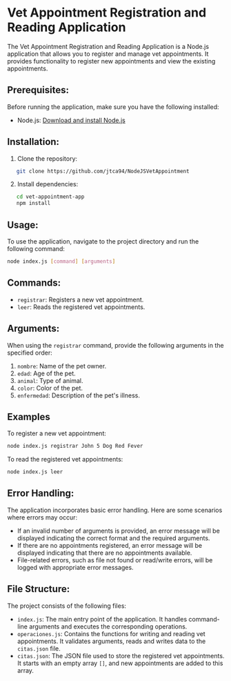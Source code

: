 
# Vet Appointment Registration and Reading Application

The Vet Appointment Registration and Reading Application is a Node.js application that allows you to register and manage vet appointments. It provides functionality to register new appointments and view the existing appointments.

## Prerequisites:

Before running the application, make sure you have the following installed:
- Node.js: [Download and install Node.js](https://nodejs.org)

## Installation:

1. Clone the repository:
```bash
   git clone https://github.com/jtca94/NodeJSVetAppointment
```
2. Install dependencies:
```bash
   cd vet-appointment-app
   npm install
```
## Usage:

To use the application, navigate to the project directory and run the following command:
```bash
node index.js [command] [arguments]
```

## Commands:
- `registrar`: Registers a new vet appointment.
- `leer`: Reads the registered vet appointments.

## Arguments:

When using the `registrar` command, provide the following arguments in the specified order:
1. `nombre`: Name of the pet owner.
2. `edad`: Age of the pet.
3. `animal`: Type of animal.
4. `color`: Color of the pet.
5. `enfermedad`: Description of the pet's illness.

## Examples

To register a new vet appointment:
```bash
node index.js registrar John 5 Dog Red Fever
```
To read the registered vet appointments:
```bash
node index.js leer
```

## Error Handling:

The application incorporates basic error handling. Here are some scenarios where errors may occur:

- If an invalid number of arguments is provided, an error message will be displayed indicating the correct format and the required arguments.
- If there are no appointments registered, an error message will be displayed indicating that there are no appointments available.
- File-related errors, such as file not found or read/write errors, will be logged with appropriate error messages.

## File Structure:

The project consists of the following files:

- `index.js`: The main entry point of the application. It handles command-line arguments and executes the corresponding operations.
- `operaciones.js`: Contains the functions for writing and reading vet appointments. It validates arguments, reads and writes data to the `citas.json` file.
- `citas.json`: The JSON file used to store the registered vet appointments. It starts with an empty array `[]`, and new appointments are added to this array.


